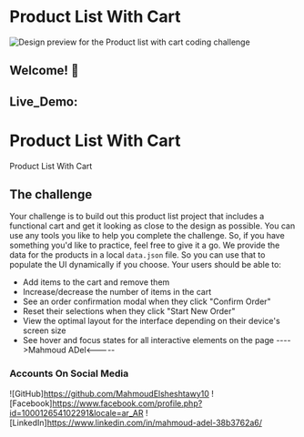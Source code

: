 # Product List With Cart
![Design preview for the Product list with cart coding challenge](./preview.jpg)
## Welcome! 👋
## Live_Demo:
# Product List With Cart
Product List With Cart
## The challenge
Your challenge is to build out this product list project that includes a functional cart and get it looking as close to the design as possible.
You can use any tools you like to help you complete the challenge. So, if you have something you'd like to practice, feel free to give it a go.
We provide the data for the products in a local `data.json` file. So you can use that to populate the UI dynamically if you choose.
Your users should be able to: 
- Add items to the cart and remove them
- Increase/decrease the number of items in the cart
- See an order confirmation modal when they click "Confirm Order"
- Reset their selections when they click "Start New Order"
- View the optimal layout for the interface depending on their device's screen size
- See hover and focus states for all interactive elements on the page
---->Mahmoud ADel<-----
### Accounts On Social Media
![GitHub]https://github.com/MahmoudElsheshtawy10
![Facebook]https://www.facebook.com/profile.php?id=100012654102291&locale=ar_AR
![LinkedIn]https://www.linkedin.com/in/mahmoud-adel-38b3762a6/
